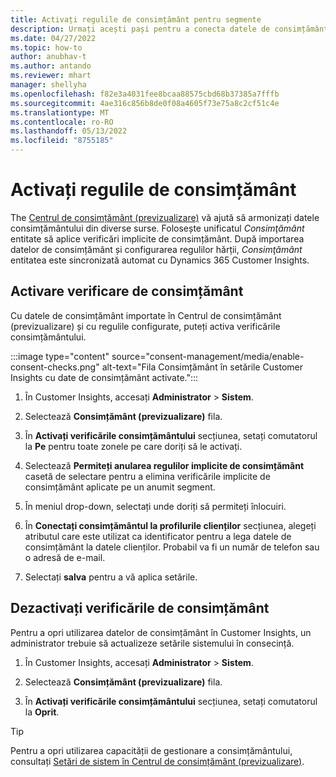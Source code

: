 ```yaml
---
title: Activați regulile de consimțământ pentru segmente
description: Urmați acești pași pentru a conecta datele de consimțământ și pentru a activa verificările de consimțământ în Dynamics 365 Customer Insights. Un administrator poate dezactiva și verificările consimțământului.
ms.date: 04/27/2022
ms.topic: how-to
author: anubhav-t
ms.author: antando
ms.reviewer: mhart
manager: shellyha
ms.openlocfilehash: f82e3a4031fee8bcaa88575cbd68b37385a7fffb
ms.sourcegitcommit: 4ae316c856b8de0f08a4605f73e75a8c2cf51c4e
ms.translationtype: MT
ms.contentlocale: ro-RO
ms.lasthandoff: 05/13/2022
ms.locfileid: "8755185"
---
```

# <a name="activate-consent-rules"></a>Activați regulile de consimțământ

The [Centrul de consimțământ (previzualizare)](consent-management/overview.md) vă ajută să armonizați datele consimțământului din diverse surse. Folosește unificatul *Consimţământ* entitate să aplice verificări implicite de consimțământ. După importarea datelor de consimțământ și configurarea regulilor hărții, *Consimţământ* entitatea este sincronizată automat cu Dynamics 365 Customer Insights.

## <a name="enable-consent-checks"></a>Activare verificare de consimțământ

Cu datele de consimțământ importate în Centrul de consimțământ (previzualizare) și cu regulile configurate, puteți activa verificările consimțământului. 

:::image type="content" source="consent-management/media/enable-consent-checks.png" alt-text="Fila Consimțământ în setările Customer Insights cu date de consimțământ activate.":::

1. În Customer Insights, accesați **Administrator** > **Sistem**.

1. Selectează **Consimțământ (previzualizare)** fila.

1. În **Activați verificările consimțământului** secțiunea, setați comutatorul la **Pe** pentru toate zonele pe care doriți să le activați.

1. Selectează **Permiteți anularea regulilor implicite de consimțământ** casetă de selectare pentru a elimina verificările implicite de consimțământ aplicate pe un anumit segment. 

1. În meniul drop-down, selectați unde doriți să permiteți înlocuiri.     

1. În **Conectați consimțământul la profilurile clienților** secțiunea, alegeți atributul care este utilizat ca identificator pentru a lega datele de consimțământ la datele clienților. Probabil va fi un număr de telefon sau o adresă de e-mail. 

1. Selectați **salva** pentru a vă aplica setările.

## <a name="disable-consent-checks"></a>Dezactivați verificările de consimțământ

Pentru a opri utilizarea datelor de consimțământ în Customer Insights, un administrator trebuie să actualizeze setările sistemului în consecință.

1. În Customer Insights, accesați **Administrator** > **Sistem**.

1. Selectează **Consimțământ (previzualizare)** fila.

1. În **Activați verificările consimțământului** secțiunea, setați comutatorul la **Oprit**.

> [!TIP]
> Pentru a opri utilizarea capacității de gestionare a consimțământului, consultați [Setări de sistem în Centrul de consimțământ (previzualizare)](consent-management/system-settings.md).
